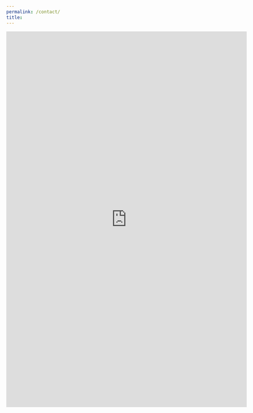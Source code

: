 ```yaml
---
permalink: /contact/
title:
---
```


<iframe src="https://docs.google.com/forms/d/e/1FAIpQLSfBHdaHXri-RsiAI34Rayz65kOyxV2qXBU1kKvwR0QOM6EEdw/viewform?embedded=true" width="640" height="1000" frameborder="0" marginheight="0" marginwidth="0">Cargando…</iframe>